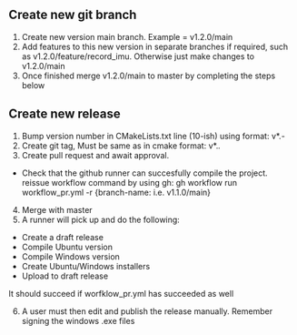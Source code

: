 ## Create new git branch

1.  Create new version main branch. Example = v1.2.0/main
2. Add features to this new version in separate branches if required, such as v1.2.0/feature/record_imu. 
Otherwise just make changes to v1.2.0/main
3. Once finished merge v1.2.0/main to master by completing the steps below


## Create new release
1. Bump version number in CMakeLists.txt line (10-ish) using format: v*.*-*
2. Create git tag, Must be same as in cmake format: v*.*.*
3. Create pull request and await approval.
 - Check that the github runner can succesfully compile the project.
    reissue workflow command by using gh: gh workflow run workflow_pr.yml -r {branch-name: i.e. v1.1.0/main}
4. Merge with master
5. A runner will pick up and do the following:
 - Create a draft release
 - Compile Ubuntu version
 - Compile Windows version
 - Create Ubuntu/Windows installers
 - Upload to draft release

 It should succeed if worfklow_pr.yml has succeeded as well

6. A user must then edit and publish the release manually. Remember signing the windows .exe files